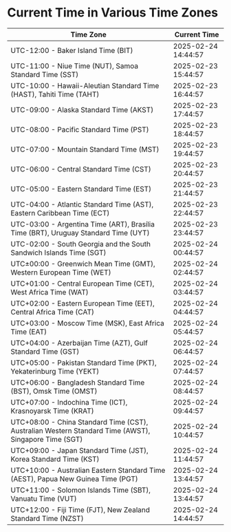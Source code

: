 # Current Time in Various Time Zones

| Time Zone | Current Time |
|-----------|--------------|
| UTC-12:00 - Baker Island Time (BIT) | 2025-02-24 14:44:57 |
| UTC-11:00 - Niue Time (NUT), Samoa Standard Time (SST) | 2025-02-23 15:44:57 |
| UTC-10:00 - Hawaii-Aleutian Standard Time (HAST), Tahiti Time (TAHT) | 2025-02-23 16:44:57 |
| UTC-09:00 - Alaska Standard Time (AKST) | 2025-02-23 17:44:57 |
| UTC-08:00 - Pacific Standard Time (PST) | 2025-02-23 18:44:57 |
| UTC-07:00 - Mountain Standard Time (MST) | 2025-02-23 19:44:57 |
| UTC-06:00 - Central Standard Time (CST) | 2025-02-23 20:44:57 |
| UTC-05:00 - Eastern Standard Time (EST) | 2025-02-23 21:44:57 |
| UTC-04:00 - Atlantic Standard Time (AST), Eastern Caribbean Time (ECT) | 2025-02-23 22:44:57 |
| UTC-03:00 - Argentina Time (ART), Brasília Time (BRT), Uruguay Standard Time (UYT) | 2025-02-23 23:44:57 |
| UTC-02:00 - South Georgia and the South Sandwich Islands Time (SGT) | 2025-02-24 00:44:57 |
| UTC±00:00 - Greenwich Mean Time (GMT), Western European Time (WET) | 2025-02-24 02:44:57 |
| UTC+01:00 - Central European Time (CET), West Africa Time (WAT) | 2025-02-24 03:44:57 |
| UTC+02:00 - Eastern European Time (EET), Central Africa Time (CAT) | 2025-02-24 04:44:57 |
| UTC+03:00 - Moscow Time (MSK), East Africa Time (EAT) | 2025-02-24 05:44:57 |
| UTC+04:00 - Azerbaijan Time (AZT), Gulf Standard Time (GST) | 2025-02-24 06:44:57 |
| UTC+05:00 - Pakistan Standard Time (PKT), Yekaterinburg Time (YEKT) | 2025-02-24 07:44:57 |
| UTC+06:00 - Bangladesh Standard Time (BST), Omsk Time (OMST) | 2025-02-24 08:44:57 |
| UTC+07:00 - Indochina Time (ICT), Krasnoyarsk Time (KRAT) | 2025-02-24 09:44:57 |
| UTC+08:00 - China Standard Time (CST), Australian Western Standard Time (AWST), Singapore Time (SGT) | 2025-02-24 10:44:57 |
| UTC+09:00 - Japan Standard Time (JST), Korea Standard Time (KST) | 2025-02-24 11:44:57 |
| UTC+10:00 - Australian Eastern Standard Time (AEST), Papua New Guinea Time (PGT) | 2025-02-24 13:44:57 |
| UTC+11:00 - Solomon Islands Time (SBT), Vanuatu Time (VUT) | 2025-02-24 13:44:57 |
| UTC+12:00 - Fiji Time (FJT), New Zealand Standard Time (NZST) | 2025-02-24 14:44:57 |
